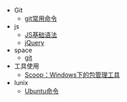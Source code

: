 

- Git
  - [git常用命令](docs/git/git.md)
- js
  - [JS基础语法](docs/js/js.md)
  - [jQuery](docs/js/jQuery.md)
- space
  - [git](docs/unit_02/space.md)
- 工具使用
  - [Scoop：Windows下的包管理工具](docs/tools/Scoop：Windows下的包管理工具.md)
- lunix
    * [Ubuntu命令](docs/ubuntu/ubuntu.md)
